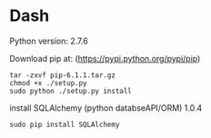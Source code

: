 # Dash
Python version: 2.7.6


Download pip at: 
(https://pypi.python.org/pypi/pip)

```
tar -zxvf pip-6.1.1.tar.gz
chmod +x ./setup.py
sudo python ./setup.py install
```
install SQLAlchemy (python databseAPI/ORM) 1.0.4

```
sudo pip install SQLAlchemy
```